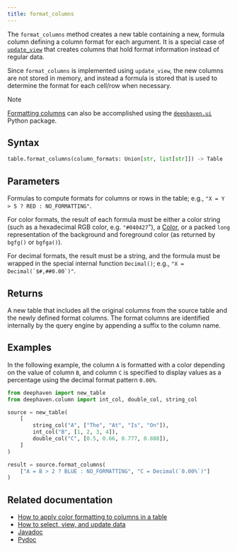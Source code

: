 ```yaml
---
title: format_columns
---
```


The `format_columns` method creates a new table containing a new, formula column defining a column format for
each argument. It is a special case of [`update_view`](../select/update-view.md) that creates columns that hold
format information instead of regular data.

Since `format_columns` is implemented using `update_view`, the new columns are not stored in memory, and instead a
formula is stored that is used to determine the format for each cell/row when necessary.

> [!NOTE]
> [Formatting columns](/core/ui/docs/components/table/#formatting-rows-and-columns) can also be accomplished using the [`deephaven.ui`](/core/ui/docs/) Python package.

## Syntax

```python syntax
table.format_columns(column_formats: Union[str, list[str]]) -> Table
```

## Parameters

<ParamTable>
<Param name="column_formats" type="Union[str, list[str]]">

Formulas to compute formats for columns or rows in the table; e.g., `"X = Y > 5 ? RED : NO_FORMATTING"`.

For color formats, the result of each formula must be either a color string (such as a hexadecimal RGB color,
e.g. `"#040427`"), a [Color](/core/javadoc/io/deephaven/gui/color/Color.html), or a packed `long`
representation of the background and foreground color (as returned by `bgfg()` or `bgfga()`).

For decimal formats, the result must be a string, and the formula must be wrapped in the special internal
function `Decimal()`; e.g., ``"X = Decimal(`$#,##0.00`)"``.

</Param>
</ParamTable>

## Returns

A new table that includes all the original columns from the source table and the newly defined format columns. The
format columns are identified internally by the query engine by appending a suffix to the column name.

## Examples

In the following example, the column `A` is formatted with a color depending on the value of column `B`, and
column `C` is specified to display values as a percentage using the decimal format pattern `0.00%`.

```python order=source,result
from deephaven import new_table
from deephaven.column import int_col, double_col, string_col

source = new_table(
    [
        string_col("A", ["The", "At", "Is", "On"]),
        int_col("B", [1, 2, 3, 4]),
        double_col("C", [0.5, 0.66, 0.777, 0.888]),
    ]
)

result = source.format_columns(
    ["A = B > 2 ? BLUE : NO_FORMATTING", "C = Decimal(`0.00%`)"]
)
```

## Related documentation

- [How to apply color formatting to columns in a table](../../../how-to-guides/format-columns.md)
- [How to select, view, and update data](../../../how-to-guides/use-select-view-update.md)
- [Javadoc](https://deephaven.io/core/javadoc/io/deephaven/engine/table/Table.html#formatColumns(java.lang.String...))
- [Pydoc](/core/pydoc/code/deephaven.table.html#deephaven.table.Table.format_columns)
